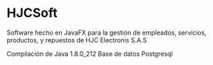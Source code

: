 # HJCSoft
Software hecho en JavaFX para la gestión de empleados, servicios, productos, y repuestos de HJC Electronis S.A.S

Compilación de Java 1.8.0_212
Base de datos Postgresql
